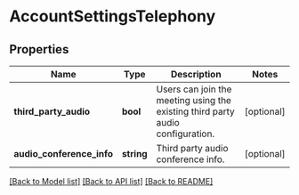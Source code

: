 # AccountSettingsTelephony

## Properties
Name | Type | Description | Notes
------------ | ------------- | ------------- | -------------
**third_party_audio** | **bool** | Users can join the meeting using the existing third party audio configuration. | [optional] 
**audio_conference_info** | **string** | Third party audio conference info. | [optional] 

[[Back to Model list]](../README.md#documentation-for-models) [[Back to API list]](../README.md#documentation-for-api-endpoints) [[Back to README]](../README.md)


